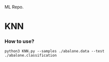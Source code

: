 ML Repo.

# KNN

### How to use?

```shell
python3 KNN.py --samples ./abalone.data --test ./abalone.classification

```
